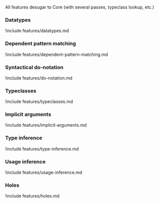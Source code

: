 All features desugar to Core (with several passes, typeclass lookup, etc.)

### Datatypes

!include features/datatypes.md

### Dependent pattern matching

!include features/dependent-pattern-matching.md

### Syntactical do-notation

!include features/do-notation.md

### Typeclasses

!include features/typeclasses.md

### Implicit arguments

!include features/implicit-arguments.md

### Type inference

!include features/type-inference.md

### Usage inference

!include features/usage-inference.md

### Holes

!include features/holes.md
